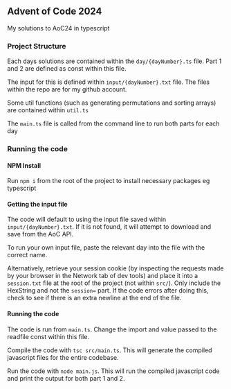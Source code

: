 ## Advent of Code 2024
My solutions to AoC24 in typescript

### Project Structure
Each days solutions are contained within the `day/{dayNumber}.ts` file. Part 1 and 2 are defined as const within this file.

The input for this is defined within `input/{dayNumber}.txt` file. The files within the repo are for my github account.

Some util functions (such as generating permutations and sorting arrays) are contained within `util.ts`

The `main.ts` file is called from the command line to run both parts for each day

### Running the code

#### NPM Install

Run `npm i` from the root of the project to install necessary packages eg typescript

#### Getting the input file
The code will default to using the input file saved within `input/{dayNumber}.txt`. If it is not found, it will attempt to download and save from the AoC API.

To run your own input file, paste the relevant day into the file with the correct name.

Alternatively, retrieve your session cookie (by inspecting the requests made by your browser in the Network tab of dev tools) and place it into a `session.txt` file at the root of the project (not within `src/`). Only include the HexString and not the `session=` part. If the code errors after doing this, check to see if there is an extra newline at the end of the file.

#### Running the code

The code is run from `main.ts`. Change the import and value passed to the readfile const within this file.

Compile the code with `tsc src/main.ts`. This will generate the compiled javascript files for the entire codebase.

Run the code with `node main.js`. This will run the compiled javascript code and print the output for both part 1 and 2.





